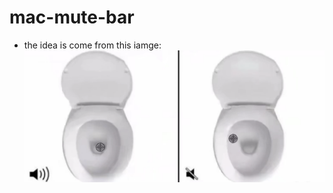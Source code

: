 # mac-mute-bar

+ the idea is come from this iamge:
![alt text](https://github.com/suzoosuagr/mac-mute-bar/blob/master/mmexport1525665833565.jpg "idea come from")

